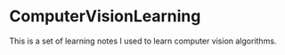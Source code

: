 # ComputerVisionLearning
This is a set of learning notes I used to learn computer vision algorithms.
